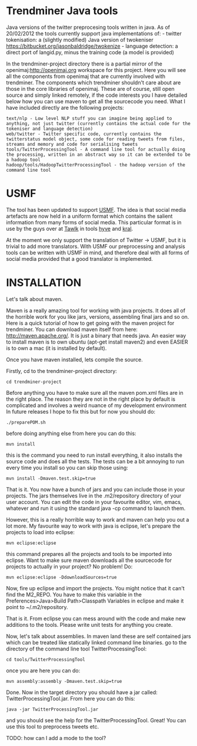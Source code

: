 Trendminer Java tools
============

Java versions of the twitter preprocesing tools written in java. As of 20/02/2012 the tools currently support java implementations of:
	- twitter tokenisation: a (slightly modified) Java version of twokeniser https://bitbucket.org/jasonbaldridge/twokenize
	- language detection: a direct port of langid.py, minus the training code (a model is provided)

In the trendminer-project directory there is a partial mirror of the openimaj:http://openimaj.org workspace for this project. Here you will see all the components
from openimaj that are currently involved with trendminer. The components which trendminer shouldn't care about are those in the core libraries of
openimaj. These are of course, still open source and simply linked remotely, if the code interests you I have detailed below how you can use maven
to get all the sourcecode you need. What I have included directly are the following projects:

	text/nlp - Low level NLP stuff you can imagine being applied to anything, not just twitter (currently contains the actual code for the tokeniser and language detection)
	web/twitter - Twitter specific code, currently contains the twitterstatus model object, some code for reading tweets from files, streams and memory and code for serialising tweets
	tools/TwitterProcessingTool - A command line tool for actually doing the processing, written in an abstract way so it can be extended to be a hadoop tool
	hadoop/tools/HadoopTwitterProcessingTool - the hadoop version of the command line tool

USMF
====
The tool has been updated to support [USMF](https://github.com/Tawlk/hyve/wiki/Unified-Social-Media-Format-(USMF)). 
The idea is that social media artefacts are now held in a uniform format which contains the salient information from many forms of social media.
This particular format is in use by the guys over at [Tawlk](http://tawlk.com/) in tools [hyve](https://github.com/Tawlk/hyve) and [kral](https://github.com/Tawlk/kral).

At the moment we only support the translation of Twitter -> USMF, but it is trivial to add more translators. With USMF our preprocessing and analysis tools can be written
with USMF in mind, and therefore deal with all forms of social media provided that a good translator is implemented.



INSTALLATION
============

Let's talk about maven.

Maven is a really amazing tool for working with java projects. It does all of the horrible work for you like jars, versions, assembling final jars and so on.
Here is a quick tutorial of how to get going with the maven project for trendminer. You can download maven itself from here: http://maven.apache.org/. It is just
a binary that needs java. An easier way to install maven is to own ubuntu (apt-get install maven2) and even EASIER is to own a mac (it is installed by default).

Once you have maven installed, lets compile the source.

Firstly, cd to the trendminer-project directory:

	cd trendminer-project

Before anything you have to make sure all the maven pom.xml files are in the right place.
The reason they are not in the right place by default is complicated and involves a weird nuance of my development environment
In future releases I hope to fix this but for now you should do:

	./preparePOM.sh

before doing anything else
from here you can do this:

	mvn install 

this is the command you need to run install everything, it also installs the source code and does all the tests. The tests can be a bit annoying to run every time you install so you can
skip those using:

	mvn install -Dmaven.test.skip=true

That is it. You now have a bunch of jars and you can include those in your projects. The jars themselves live in the .m2/repository directory of your user account. You can edit the code in your favourite editor, vim, emacs, whatever and run it using the standard java -cp command to launch them. 

However, this is a really horrible way to work and maven can help you out a lot more. My favourite way to work with java is eclipse, let's prepare the projects to load into eclipse:

	mvn eclipse:eclipse

this command prepares all the projects and tools to be imported into eclipse. Want to make sure maven downloads all the sourcecode for projects to actually in your project? No problem! Do:

	mvn eclipse:eclipse -DdownloadSources=true

Now, fire up eclipse and import the projects. You might notice that it can't find the M2_REPO. You have to make this variable in the Preferences>Java>Build Path>Classpath Variables in eclipse and make it point to ~/.m2/repository. 

That is it. From eclipse you can mess around with the code and make new additions to the tools. Please write unit tests for anything you create.

Now, let's talk about assemblies. In maven land these are self contained jars which can be treated like statically linked command line binaries. go to the directory of the command line tool TwitterProcessingTool:

	cd tools/TwitterProcessingTool

once you are here you can do:

	mvn assembly:assembly -Dmaven.test.skip=true

Done. Now in the target directory you should have a jar called: TwitterProcessingTool.jar. From here you can do this:

	java -jar TwitterProcessingTool.jar

and you should see the help for the TwitterProcessingTool. Great! You can use this tool to preprocess tweets etc.

TODO: how can I add a mode to the tool?

